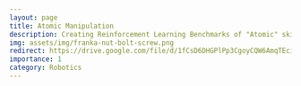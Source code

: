 ```yaml
---
layout: page
title: Atomic Manipulation
description: Creating Reinforcement Learning Benchmarks of "Atomic" skills for Robust Robotic Manipulation 
img: assets/img/franka-nut-bolt-screw.png
redirect: https://drive.google.com/file/d/1fCsD6DHGPlPp3CgoyCQW6AmqTEcivrhc/view?usp=sharing
importance: 1
category: Robotics
---
```

